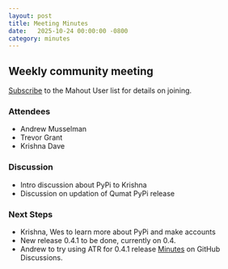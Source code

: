 ```yaml
---
layout: post
title: Meeting Minutes
date:   2025-10-24 00:00:00 -0800
category: minutes
---
```

## Weekly community meeting
[Subscribe](mailto:user-subscribe@mahout.apache.org) to the Mahout User list for details on joining.

### Attendees
* Andrew Musselman
* Trevor Grant
* Krishna Dave

### Discussion
* Intro discussion about PyPi to Krishna
* Discussion on updation of Qumat PyPi release

### Next Steps
* Krishna, Wes to learn more about PyPi and make accounts
* New release 0.4.1 to be done, currently on 0.4.
* Andrew to try using ATR for 0.4.1 release
[Minutes](https://github.com/apache/mahout/discussions/551) on GitHub Discussions.
